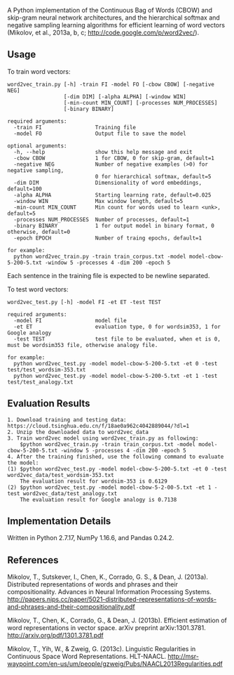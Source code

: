 A Python implementation of the Continuous Bag of Words (CBOW) and skip-gram neural network architectures, and the hierarchical softmax and negative sampling learning algorithms for efficient learning of word vectors (Mikolov, et al., 2013a, b, c; http://code.google.com/p/word2vec/).

Usage
-----
To train word vectors:
```
word2vec_train.py [-h] -train FI -model FO [-cbow CBOW] [-negative NEG]
                  [-dim DIM] [-alpha ALPHA] [-window WIN]
                  [-min-count MIN_COUNT] [-processes NUM_PROCESSES]
                  [-binary BINARY]
                  
required arguments:
  -train FI                 Training file
  -model FO                 Output file to save the model

optional arguments:
  -h, --help                show this help message and exit
  -cbow CBOW                1 for CBOW, 0 for skip-gram, default=1
  -negative NEG             Number of negative examples (>0) for negative sampling, 
                            0 for hierarchical softmax, default=5
  -dim DIM                  Dimensionality of word embeddings, default=100
  -alpha ALPHA              Starting learning rate, default=0.025
  -window WIN               Max window length, default=5
  -min-count MIN_COUNT      Min count for words used to learn <unk>, default=5
  -processes NUM_PROCESSES  Number of processes, default=1
  -binary BINARY            1 for output model in binary format, 0 otherwise, default=0
  -epoch EPOCH              Number of traing epochs, default=1
  
for example:
  python word2vec_train.py -train train_corpus.txt -model model-cbow-5-200-5.txt -window 5 -processes 4 -dim 200 -epoch 5
```
Each sentence in the training file is expected to be newline separated. 

To test word vectors:
```
word2vec_test.py [-h] -model FI -et ET -test TEST

required arguments:
  -model FI                 model file
  -et ET                    evaluation type, 0 for wordsim353, 1 for Google analogy
  -test TEST                test file to be evaluated, when et is 0, must be wordsim353 file, otherwise analogy file.

for example:
  python word2vec_test.py -model model-cbow-5-200-5.txt -et 0 -test test/test_wordsim-353.txt
  python word2vec_test.py -model model-cbow-5-200-5.txt -et 1 -test test/test_analogy.txt
```

Evaluation Results
----------------------
```
1. Download training and testing data: https://cloud.tsinghua.edu.cn/f/18ae0a962c4042889044/?dl=1
2. Unzip the downloaded data to word2vec_data
3. Train word2vec model using word2vec_train.py as following:
    $python word2vec_train.py -train train_corpus.txt -model model-cbow-5-200-5.txt -window 5 -processes 4 -dim 200 -epoch 5
4. After the training finished, use the following command to evaluate the model:
(1) $python word2vec_test.py -model model-cbow-5-200-5.txt -et 0 -test word2vec_data/test_wordsim-353.txt
    The evaluation result for wordsim-353 is 0.6129
(2) $python word2vec_test.py -model model-cbow-5-2-00-5.txt -et 1 -test word2vec_data/test_analogy.txt
    The evaluation result for Google analogy is 0.7138
```

Implementation Details
----------------------
Written in Python 2.7.17, NumPy 1.16.6, and Pandas 0.24.2.

References
----------
Mikolov, T., Sutskever, I., Chen, K., Corrado, G. S., & Dean, J. (2013a). Distributed representations of words and phrases and their compositionality. Advances in Neural Information Processing Systems. http://papers.nips.cc/paper/5021-distributed-representations-of-words-and-phrases-and-their-compositionality.pdf

Mikolov, T., Chen, K., Corrado, G., & Dean, J. (2013b). Efficient estimation of word representations in vector space. arXiv preprint arXiv:1301.3781. http://arxiv.org/pdf/1301.3781.pdf

Mikolov, T., Yih, W., & Zweig, G. (2013c). Linguistic Regularities in Continuous Space Word Representations. HLT-NAACL. http://msr-waypoint.com/en-us/um/people/gzweig/Pubs/NAACL2013Regularities.pdf
